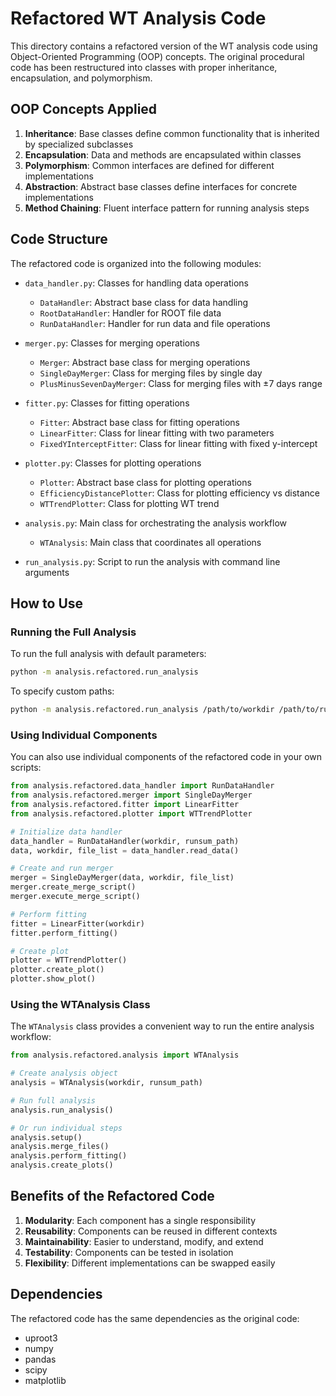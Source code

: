 # Refactored WT Analysis Code

This directory contains a refactored version of the WT analysis code using Object-Oriented Programming (OOP) concepts. The original procedural code has been restructured into classes with proper inheritance, encapsulation, and polymorphism.

## OOP Concepts Applied

1. **Inheritance**: Base classes define common functionality that is inherited by specialized subclasses
2. **Encapsulation**: Data and methods are encapsulated within classes
3. **Polymorphism**: Common interfaces are defined for different implementations
4. **Abstraction**: Abstract base classes define interfaces for concrete implementations
5. **Method Chaining**: Fluent interface pattern for running analysis steps

## Code Structure

The refactored code is organized into the following modules:

- `data_handler.py`: Classes for handling data operations
  - `DataHandler`: Abstract base class for data handling
  - `RootDataHandler`: Handler for ROOT file data
  - `RunDataHandler`: Handler for run data and file operations

- `merger.py`: Classes for merging operations
  - `Merger`: Abstract base class for merging operations
  - `SingleDayMerger`: Class for merging files by single day
  - `PlusMinusSevenDayMerger`: Class for merging files with ±7 days range

- `fitter.py`: Classes for fitting operations
  - `Fitter`: Abstract base class for fitting operations
  - `LinearFitter`: Class for linear fitting with two parameters
  - `FixedYInterceptFitter`: Class for linear fitting with fixed y-intercept

- `plotter.py`: Classes for plotting operations
  - `Plotter`: Abstract base class for plotting operations
  - `EfficiencyDistancePlotter`: Class for plotting efficiency vs distance
  - `WTTrendPlotter`: Class for plotting WT trend

- `analysis.py`: Main class for orchestrating the analysis workflow
  - `WTAnalysis`: Main class that coordinates all operations

- `run_analysis.py`: Script to run the analysis with command line arguments

## How to Use

### Running the Full Analysis

To run the full analysis with default parameters:

```bash
python -m analysis.refactored.run_analysis
```

To specify custom paths:

```bash
python -m analysis.refactored.run_analysis /path/to/workdir /path/to/runsum.dat
```

### Using Individual Components

You can also use individual components of the refactored code in your own scripts:

```python
from analysis.refactored.data_handler import RunDataHandler
from analysis.refactored.merger import SingleDayMerger
from analysis.refactored.fitter import LinearFitter
from analysis.refactored.plotter import WTTrendPlotter

# Initialize data handler
data_handler = RunDataHandler(workdir, runsum_path)
data, workdir, file_list = data_handler.read_data()

# Create and run merger
merger = SingleDayMerger(data, workdir, file_list)
merger.create_merge_script()
merger.execute_merge_script()

# Perform fitting
fitter = LinearFitter(workdir)
fitter.perform_fitting()

# Create plot
plotter = WTTrendPlotter()
plotter.create_plot()
plotter.show_plot()
```

### Using the WTAnalysis Class

The `WTAnalysis` class provides a convenient way to run the entire analysis workflow:

```python
from analysis.refactored.analysis import WTAnalysis

# Create analysis object
analysis = WTAnalysis(workdir, runsum_path)

# Run full analysis
analysis.run_analysis()

# Or run individual steps
analysis.setup()
analysis.merge_files()
analysis.perform_fitting()
analysis.create_plots()
```

## Benefits of the Refactored Code

1. **Modularity**: Each component has a single responsibility
2. **Reusability**: Components can be reused in different contexts
3. **Maintainability**: Easier to understand, modify, and extend
4. **Testability**: Components can be tested in isolation
5. **Flexibility**: Different implementations can be swapped easily

## Dependencies

The refactored code has the same dependencies as the original code:
- uproot3
- numpy
- pandas
- scipy
- matplotlib
